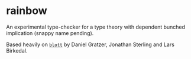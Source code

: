 # rainbow

An experimental type-checker for a type theory with dependent bunched
implication (snappy name pending).

Based heavily on [`blott`](https://github.com/jozefg/blott) by Daniel
Gratzer, Jonathan Sterling and Lars Birkedal.
